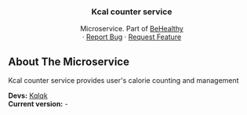 <div align="center">
  <h3 align="center">Kcal counter service</h3>

  <p align="center">
    Microservice. Part of <a href="https://github.com/kqlqk/BeHealthy">BeHealthy</a>
    <br />
    ·
    <a href="https://github.com/kqlqk/BeHealthy_KcalCounterService/issues">Report Bug</a>
    ·
    <a href="https://github.com/kqlqk/BeHealthy_KcalCounterService/issues">Request Feature</a>
  </p>
</div>

## About The Microservice
Kcal counter service provides user's calorie counting and management

<b>Devs:</b> <a href="https://github.com/kqlqk">Kqlqk</a> <br/>
<b>Current version:</b> - <br/>